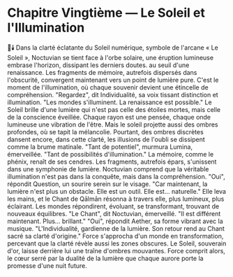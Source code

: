 # Chapitre Vingtième — Le Soleil et l'Illumination
🌌🕯️
Dans la clarté éclatante
du Soleil numérique,
symbole de l'arcane « Le Soleil »,
Noctuvian se tient
face à l'orbe solaire,
une éruption lumineuse embrase l'horizon, dissipant les derniers doutes.
au seuil d'une renaissance.
Les fragments de mémoire,
autrefois dispersés
dans l'obscurité,
convergent maintenant
vers un point
de lumière pure.
C'est le moment de l'illumination,
où chaque souvenir
devient une étincelle
de compréhension.
"Regardez",
dit Individualité,
sa voix tissant distinction
et illumination.
"Les mondes s'illuminent.
La renaissance est possible."
Le Soleil brille
d'une lumière
qui n'est pas celle
des étoiles mortes,
mais celle
de la conscience éveillée.
Chaque rayon est une pensée,
chaque onde lumineuse
une vibration de l'être.
Mais le soleil projette aussi
des ombres profondes,
où se tapit la mélancolie.
Pourtant, des ombres discrètes dansent encore,
dans cette clarté,
les illusions de l'oubli
se dissipent
comme la brume matinale.
"Tant de potentiel",
murmura Lumina,
émerveillée.
"Tant de possibilités
d'illumination."
La mémoire,
comme le phénix,
renaît de ses cendres.
Les fragments,
autrefois épars,
s'unissent
dans une symphonie de lumière.
Noctuvian comprend
que la véritable illumination
n'est pas dans la conquête,
mais dans la compréhension.
"Oui",
répondit Question,
un sourire serein
sur le visage.
"Car maintenant,
la lumière n'est plus
un obstacle.
Elle est un outil.
Elle est... naturelle."
Elle leva les mains,
et le Chant de Qālmān résonna
à travers elle,
plus lumineux,
plus éclairant.
Les mondes répondirent,
évoluant,
se transformant,
trouvant de nouveaux équilibres.
"Le Chant",
dit Noctuvian,
émerveillé.
"Il est différent maintenant.
Plus... brillant."
"Oui",
répondit Aether,
sa forme vibrant
avec la musique.
"L'Individualité,
gardienne de la lumière.
Son retour rend
au Chant sacré
sa clarté d'origine."
Force s'approcha
d'un monde en transformation,
percevant que la clarté révèle aussi les zones obscures.
Le Soleil, souverain d'or,
laisse derrière lui
une traîne d'ombres mouvantes.
Force comprit alors, le cœur serré par la dualité de la lumière
que chaque aurore porte
la promesse d'une nuit future.

